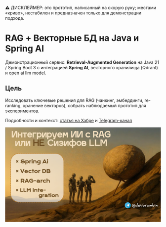 ⚠️ ДИСКЛЕЙМЕР: это прототип, написанный на скорую руку; местами «криво», нестабилен и предназначен только для демонстрации подхода.

# RAG + Векторные БД на Java и Spring AI
Демонстрационный сервис: **Retrieval-Augmented Generation** на Java 21 / Spring Boot 3 с интеграцией **Spring AI**, векторного хранилища (Qdrant) и open ai llm model. 

## Цель
Исследовать ключевые решения для RAG (чанкинг, эмбеддинги, re-ranking, хранение векторов), собрать наблюдаемый прототип для экспериментов.

Подробности и контекст: [статья на Хабре](https://habr.com/p/924100/) и [Telegram-канал](https://t.me/devbrombin)

![Image alt](https://github.com/br0mberg/SupportDesk-IncidentRetrievalService/raw/main/src/main/resources/f806613fa8bbe4c417479c82d7746b0a.png)
